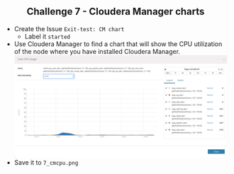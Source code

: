 ## <center> Challenge 7 - Cloudera Manager charts
* Create the Issue `Exit-test: CM chart`
  * Label it `started`
* Use Cloudera Manager to find a chart that will show the CPU utilization of the node where you have installed Cloudera Manager.
 ![CPU Usage Chart](cpuUsage.png)
* Save it to `7_cmcpu.png`
